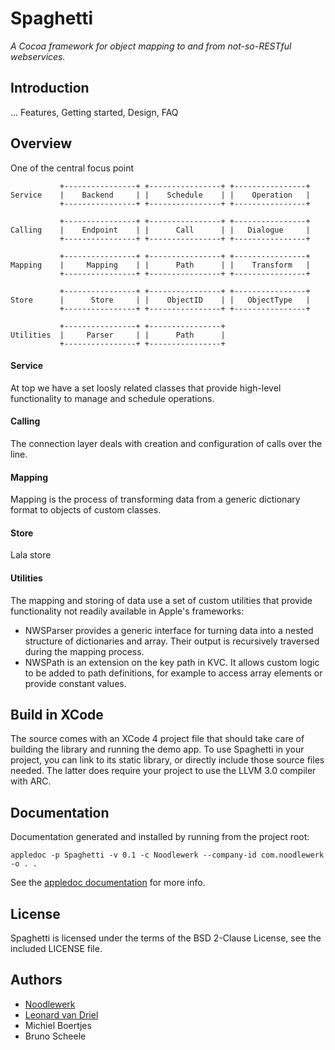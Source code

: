 
Spaghetti
=========

*A Cocoa framework for object mapping to and from not-so-RESTful webservices.*


Introduction
------------
... Features, Getting started, Design, FAQ


Overview
--------

One of the central focus point 

               +----------------+ +----------------+ +----------------+
    Service    |    Backend     | |    Schedule    | |    Operation   |
               +----------------+ +----------------+ +----------------+

               +----------------+ +----------------+ +----------------+
    Calling    |    Endpoint    | |      Call      | |   Dialogue     |
               +----------------+ +----------------+ +----------------+

               +----------------+ +----------------+ +----------------+
    Mapping    |     Mapping    | |      Path      | |    Transform   |
               +----------------+ +----------------+ +----------------+

               +----------------+ +----------------+ +----------------+
    Store      |      Store     | |    ObjectID    | |   ObjectType   |
               +----------------+ +----------------+ +----------------+

               +----------------+ +----------------+
    Utilities  |     Parser     | |      Path      |
               +----------------+ +----------------+


#### Service
At top we have a set loosly related classes that provide high-level functionality to manage and schedule operations.

#### Calling
The connection layer deals with creation and configuration of calls over the line. 

#### Mapping
Mapping is the process of transforming data from a generic dictionary format to objects of custom classes.

#### Store
Lala store

#### Utilities
The mapping and storing of data use a set of custom utilities that provide functionality not readily available in Apple's frameworks:

 * NWSParser provides a generic interface for turning data into a nested structure of dictionaries and array. Their output is recursively traversed during the mapping process.
 * NWSPath is an extension on the key path in KVC. It allows custom logic to be added to path definitions, for example to access array elements or provide constant values.
  
  
Build in XCode
--------------
The source comes with an XCode 4 project file that should take care of building the library and running the demo app. To use Spaghetti in your project, you can link to its static library, or directly include those source files needed. The latter does require your project to use the LLVM 3.0 compiler with ARC.


Documentation
-------------
Documentation generated and installed by running from the project root:

`appledoc -p Spaghetti -v 0.1 -c Noodlewerk --company-id com.noodlewerk -o . .`

See the [appledoc documentation](http://gentlebytes.com/appledoc/) for more info.


License
-------
Spaghetti is licensed under the terms of the BSD 2-Clause License, see the included LICENSE file.


Authors
-------
- [Noodlewerk](http://www.noodlewerk.com/)
- [Leonard van Driel](http://www.leonardvandriel.nl/)
- Michiel Boertjes
- Bruno Scheele

